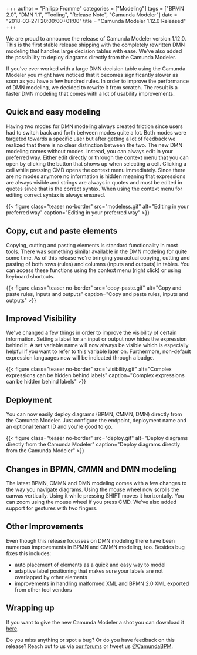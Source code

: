 +++
author = "Philipp Fromme"
categories = ["Modeling"]
tags = ["BPMN 2.0", "DMN 1.1", "Tooling", "Release Note", "Camunda Modeler"]
date = "2018-03-27T20:00:00+01:00"
title = "Camunda Modeler 1.12.0 Released"
+++

We are proud to announce the release of Camunda Modeler version 1.12.0. This is the first stable release shipping with the completely rewritten DMN modeling that handles large decision tables with ease. We've also added the possibility to deploy diagrams directly from the Camunda Modeler.

<!--more-->

If you’ve ever worked with a large DMN decision table using the Camunda Modeler you might have noticed that it becomes significantly slower as soon as you have a few hundred rules. In order to improve the performance of DMN modeling, we decided to rewrite it from scratch. The result is a faster DMN modeling that comes with a lot of usability improvements.

## Quick and easy modeling

Having two modes for DMN modeling always created friction since users had to switch back and forth between modes quite a lot. Both modes were targeted towards a specific user but after getting a lot of feedback we realized that there is no clear distinction between the two. The new DMN modeling comes without modes. Instead, you can always edit in your preferred way. Either edit directly or through the context menu that you can open by clicking the button that shows up when selecting a cell. Clicking a cell while pressing CMD opens the context menu immediately. Since there are no modes anymore no information is hidden meaning that expressions are always visible and strings are always in quotes and must be edited in quotes since that is the correct syntax. When using the context menu for editing correct syntax is always ensured.

{{< figure class="teaser no-border" src="modeless.gif" alt="Editing in your preferred way" caption="Editing in your preferred way" >}}

## Copy, cut and paste elements

Copying, cutting and pasting elements is standard functionality in most tools. There was something similar available in the DMN modeling for quite some time. As of this release we're bringing you actual copying, cutting and pasting of both rows (rules) and columns (inputs and outputs) in tables. You can access these functions using the context menu (right click) or using keyboard shortcuts.

{{< figure class="teaser no-border" src="copy-paste.gif" alt="Copy and paste rules, inputs and outputs" caption="Copy and paste rules, inputs and outputs" >}}

## Improved Visibility

We've changed a few things in order to improve the visibility of certain information. Setting a label for an input or output now hides the expression behind it. A set variable name will now always be visible which is especially helpful if you want to refer to this variable later on. Furthermore, non-default expression languages now will be indicated through a badge.

{{< figure class="teaser no-border" src="visibility.gif" alt="Complex expressions can be hidden behind labels" caption="Complex expressions can be hidden behind labels" >}}

## Deployment

You can now easily deploy diagrams (BPMN, CMMN, DMN) directly from the Camunda Modeler. Just configure the endpoint, deployment name and an optional tenant ID and you're good to go.

{{< figure class="teaser no-border" src="deploy.gif" alt="Deploy diagrams directly from the Camunda Modeler" caption="Deploy diagrams directly from the Camunda Modeler" >}}

## Changes in BPMN, CMMN and DMN modeling

The latest BPMN, CMMN and DMN modeling comes with a few changes to the way you navigate diagrams. Using the mouse wheel now scrolls the canvas vertically. Using it while pressing SHIFT moves it horizontally. You can zoom using the mouse wheel if you press CMD. We've also added support for gestures with two fingers.

## Other Improvements

Even though this release focusses on DMN modeling there have been numerous improvements in BPMN and CMMN modeling, too. Besides bug fixes this includes:

* auto placement of elements as a quick and easy way to model
* adaptive label positioning that makes sure your labels are not overlapped by other elements
* improvements in handling malformed XML and BPMN 2.0 XML exported from other tool vendors

## Wrapping up

If you want to give the new Camunda Modeler a shot you can download it [here](https://camunda.org/release/camunda-modeler/1.12.0/).

Do you miss anything or spot a bug? Or do you have feedback on this release? Reach out to us via [our forums](https://forum.camunda.org/c/modeler) or tweet us [@CamundaBPM](https://twitter.com/CamundaBPM).

